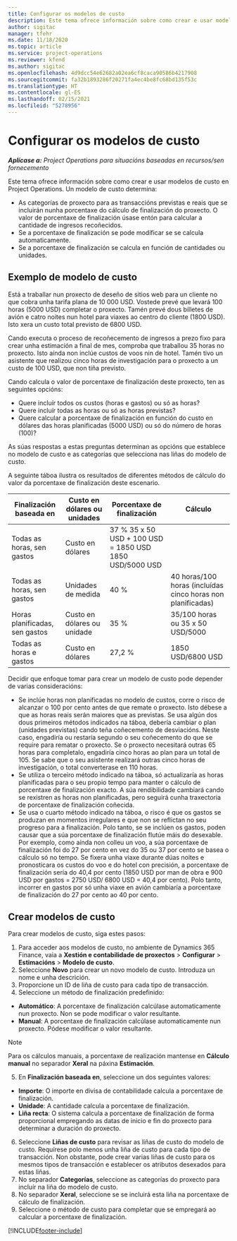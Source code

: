 ```yaml
---
title: Configurar os modelos de custo
description: Este tema ofrece información sobre como crear e usar modelos de custo en Project Operations.
author: sigitac
manager: tfehr
ms.date: 11/18/2020
ms.topic: article
ms.service: project-operations
ms.reviewer: kfend
ms.author: sigitac
ms.openlocfilehash: 4d9dcc54e62682a02ea6cf8caca90586b4217908
ms.sourcegitcommit: fa32b1893286f20271fa4ec4be8fc68bd135f53c
ms.translationtype: HT
ms.contentlocale: gl-ES
ms.lasthandoff: 02/15/2021
ms.locfileid: "5278956"
---
```

# <a name="set-up-cost-templates"></a>Configurar os modelos de custo

_**Aplícase a:** Project Operations para situacións baseadas en recursos/sen fornecemento_


Este tema ofrece información sobre como crear e usar modelos de custo en Project Operations. Un modelo de custo determina:

- As categorías de proxecto para as transaccións previstas e reais que se incluirán nunha porcentaxe do cálculo de finalización do proxecto. O valor de porcentaxe de finalización úsase entón para calcular a cantidade de ingresos recoñecidos.
- Se a porcentaxe de finalización se pode modificar se se calcula automaticamente.
- Se a porcentaxe de finalización se calcula en función de cantidades ou unidades.

## <a name="cost-template-example"></a>Exemplo de modelo de custo

Está a traballar nun proxecto de deseño de sitios web para un cliente no que cobra unha tarifa plana de 10 000 USD. Vostede prevé que levará 100 horas (5000 USD) completar o proxecto. Tamén prevé dous billetes de avión e catro noites nun hotel para viaxes ao centro do cliente (1800 USD). Isto xera un custo total previsto de 6800 USD.

Cando executa o proceso de recoñecemento de ingresos a prezo fixo para crear unha estimación a final de mes, comproba que traballou 35 horas no proxecto. Isto aínda non inclúe custos de voos nin de hotel. Tamén tivo un asistente que realizou cinco horas de investigación para o proxecto a un custo de 100 USD, que non tiña previsto.

Cando calcula o valor de porcentaxe de finalización deste proxecto, ten as seguintes opcións:

- Quere incluír todos os custos (horas e gastos) ou só as horas?
- Quere incluír todas as horas ou só as horas previstas?
- Quere calcular a porcentaxe de finalización en función do custo en dólares das horas planificadas (5000 USD) ou só do número de horas (100)?

As súas respostas a estas preguntas determinan as opcións que establece no modelo de custo e as categorías que selecciona nas liñas do modelo de custo.

A seguinte táboa ilustra os resultados de diferentes métodos de cálculo do valor da porcentaxe de finalización deste escenario.

| Finalización baseada en | Custo en dólares ou unidades | Porcentaxe de finalización | Cálculo |
| --- | --- | --- | --- |
| Todas as horas, sen gastos | Custo en dólares | 37 % 35 x 50 USD + 100 USD = 1850 USD 1850 USD/5000 USD |
| Todas as horas, sen gastos | Unidades de medida | 40 % | 40 horas/100 horas (incluídas cinco horas non planificadas) |
| Horas planificadas, sen gastos | Custo en dólares ou unidade | 35 % | 35/100 horas ou 35 x 50 USD/5000 |
| Todas as horas e gastos | Custo en dólares | 27,2 % | 1850 USD/6800 USD |

Decidir que enfoque tomar para crear un modelo de custo pode depender de varias consideracións:

- Se inclúe horas non planificadas no modelo de custos, corre o risco de alcanzar o 100 por cento antes de que remate o proxecto. Isto débese a que as horas reais serán maiores que as previstas. Se usa algún dos dous primeiros métodos indicados na táboa, debería cambiar o plan (unidades previstas) cando teña coñecemento de desviacións. Neste caso, engadiría ou restaría segundo o seu coñecemento do que se require para rematar o proxecto. Se o proxecto necesitará outras 65 horas para completalo, engadiría cinco horas ao plan para un total de 105. Se sabe que o seu asistente realizará outras cinco horas de investigación, o total converterase en 110 horas.
- Se utiliza o terceiro método indicado na táboa, só actualizaría as horas planificadas para o seu propio tempo para manter o cálculo de porcentaxe de finalización exacto. A súa rendibilidade cambiará cando se rexistren as horas non planificadas, pero seguirá cunha traxectoria de porcentaxe de finalización coñecida.
- Se usa o cuarto método indicado na táboa, o risco é que os gastos se produzan en momentos irregulares e que non se reflictan no seu progreso para a finalización. Polo tanto, se se inclúen os gastos, poden causar que a súa porcentaxe de finalización flutúe máis do desexable. Por exemplo, como aínda non colleu un voo, a súa porcentaxe de finalización foi do 27 por cento en vez do 35 ou 37 por cento se basea o cálculo só no tempo. Se fixera unha viaxe durante dúas noites e pronosticara os custos do voo e do hotel con precisión, a porcentaxe de finalización sería do 40,4 por cento (1850 USD por man de obra e 900 USD por gastos = 2750 USD/ 6800 USD = 40,4 por cento). Polo tanto, incorrer en gastos por só unha viaxe en avión cambiaría a porcentaxe de finalización do 27 por cento ao 40 por cento.

## <a name="create-cost-templates"></a>Crear modelos de custo
Para crear modelos de custo, siga estes pasos:

1. Para acceder aos modelos de custo, no ambiente de Dynamics 365 Finance, vaia a **Xestión e contabilidade de proxectos** > **Configurar** > **Estimacións** > **Modelo de custo**.
2. Seleccione **Novo** para crear un novo modelo de custo. Introduza un nome e unha descrición.
3. Proporcione un ID de liña de custo para cada tipo de transacción.
4. Seleccione un método de finalización predefinido:

  - **Automático**: A porcentaxe de finalización calcúlase automaticamente nun proxecto. Non se pode modificar o valor resultante.
  - **Manual**: A porcentaxe de finalización calcúlase automaticamente nun proxecto. Pódese modificar o valor resultante.

  > [!NOTE]
  > Para os cálculos manuais, a porcentaxe de realización mantense en **Cálculo manual** no separador **Xeral** na páxina **Estimación**.

5. En **Finalización baseada en**, seleccione un dos seguintes valores:

  - **Importe**: O importe en divisa de contabilidade calcula a porcentaxe de finalización.
  - **Unidade**: A cantidade calcula a porcentaxe de finalización.
  - **Liña recta**: O sistema calcula a porcentaxe de finalización de forma proporcional empregando as datas de inicio e fin do proxecto para determinar a duración do proxecto.

6. Seleccione **Liñas de custo** para revisar as liñas de custo do modelo de custo. Requírese polo menos unha liña de custo para cada tipo de transacción. Non obstante, pode crear varias liñas de custo para os mesmos tipos de transacción e establecer os atributos desexados para estas liñas.
7. No separador **Categorías**, seleccione as categorías do proxecto para incluír na liña do modelo de custo.
8. No separador **Xeral**, seleccione se se incluirá esta liña na porcentaxe de cálculo de finalización.
9. Seleccione o método de custo para completar que se empregará ao calcular a porcentaxe de finalización.


[!INCLUDE[footer-include](../includes/footer-banner.md)]